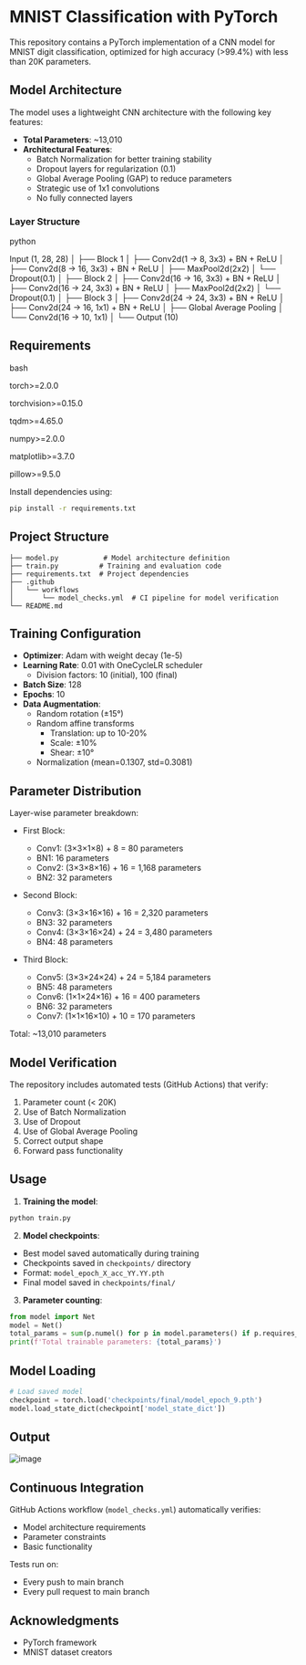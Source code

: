 # MNIST Classification with PyTorch

This repository contains a PyTorch implementation of a CNN model for MNIST digit classification, optimized for high accuracy (>99.4%) with less than 20K parameters.

## Model Architecture

The model uses a lightweight CNN architecture with the following key features:

- **Total Parameters**: ~13,010
- **Architectural Features**:
  - Batch Normalization for better training stability
  - Dropout layers for regularization (0.1)
  - Global Average Pooling (GAP) to reduce parameters
  - Strategic use of 1x1 convolutions
  - No fully connected layers

### Layer Structure

python

Input (1, 28, 28)
│
├── Block 1
│ ├── Conv2d(1 → 8, 3x3) + BN + ReLU
│ ├── Conv2d(8 → 16, 3x3) + BN + ReLU
│ ├── MaxPool2d(2x2)
│ └── Dropout(0.1)
│
├── Block 2
│ ├── Conv2d(16 → 16, 3x3) + BN + ReLU
│ ├── Conv2d(16 → 24, 3x3) + BN + ReLU
│ ├── MaxPool2d(2x2)
│ └── Dropout(0.1)
│
├── Block 3
│ ├── Conv2d(24 → 24, 3x3) + BN + ReLU
│ ├── Conv2d(24 → 16, 1x1) + BN + ReLU
│ ├── Global Average Pooling
│ └── Conv2d(16 → 10, 1x1)
│
└── Output (10)

## Requirements

bash

torch>=2.0.0

torchvision>=0.15.0

tqdm>=4.65.0

numpy>=2.0.0

matplotlib>=3.7.0

pillow>=9.5.0

Install dependencies using:

```bash
pip install -r requirements.txt
```

## Project Structure

```
├── model.py           # Model architecture definition
├── train.py          # Training and evaluation code
├── requirements.txt  # Project dependencies
├── .github
│   └── workflows
│       └── model_checks.yml  # CI pipeline for model verification
└── README.md
```

## Training Configuration

- **Optimizer**: Adam with weight decay (1e-5)
- **Learning Rate**: 0.01 with OneCycleLR scheduler
  - Division factors: 10 (initial), 100 (final)
- **Batch Size**: 128
- **Epochs**: 10
- **Data Augmentation**:
  - Random rotation (±15°)
  - Random affine transforms
    - Translation: up to 10-20%
    - Scale: ±10%
    - Shear: ±10°
  - Normalization (mean=0.1307, std=0.3081)

## Parameter Distribution

Layer-wise parameter breakdown:

- First Block:

  - Conv1: (3×3×1×8) + 8 = 80 parameters
  - BN1: 16 parameters
  - Conv2: (3×3×8×16) + 16 = 1,168 parameters
  - BN2: 32 parameters
- Second Block:

  - Conv3: (3×3×16×16) + 16 = 2,320 parameters
  - BN3: 32 parameters
  - Conv4: (3×3×16×24) + 24 = 3,480 parameters
  - BN4: 48 parameters
- Third Block:

  - Conv5: (3×3×24×24) + 24 = 5,184 parameters
  - BN5: 48 parameters
  - Conv6: (1×1×24×16) + 16 = 400 parameters
  - BN6: 32 parameters
  - Conv7: (1×1×16×10) + 10 = 170 parameters

Total: ~13,010 parameters

## Model Verification

The repository includes automated tests (GitHub Actions) that verify:

1. Parameter count (< 20K)
2. Use of Batch Normalization
3. Use of Dropout
4. Use of Global Average Pooling
5. Correct output shape
6. Forward pass functionality

## Usage

1. **Training the model**:

```bash
python train.py
```

2. **Model checkpoints**:

- Best model saved automatically during training
- Checkpoints saved in `checkpoints/` directory
- Format: `model_epoch_X_acc_YY.YY.pth`
- Final model saved in `checkpoints/final/`

3. **Parameter counting**:

```python
from model import Net
model = Net()
total_params = sum(p.numel() for p in model.parameters() if p.requires_grad)
print(f'Total trainable parameters: {total_params}')
```

## Model Loading

```python
# Load saved model
checkpoint = torch.load('checkpoints/final/model_epoch_9.pth')
model.load_state_dict(checkpoint['model_state_dict'])
```
## Output
![image](https://github.com/user-attachments/assets/c34cb2b5-67b3-4045-b63e-730219a49a8f)


## Continuous Integration

GitHub Actions workflow (`model_checks.yml`) automatically verifies:

- Model architecture requirements
- Parameter constraints
- Basic functionality

Tests run on:

- Every push to main branch
- Every pull request to main branch

## Acknowledgments

- PyTorch framework
- MNIST dataset creators
